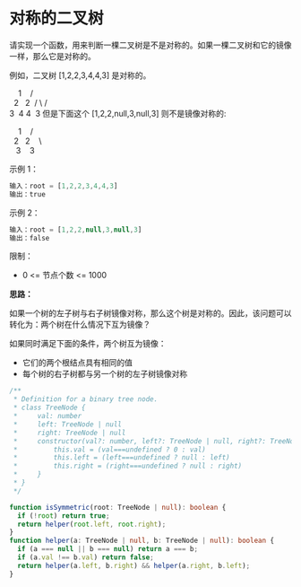 # 对称的二叉树

请实现一个函数，用来判断一棵二叉树是不是对称的。如果一棵二叉树和它的镜像一样，那么它是对称的。

例如，二叉树 [1,2,2,3,4,4,3] 是对称的。

    1
   / \
  2   2
 / \ / \
3  4 4  3
但是下面这个 [1,2,2,null,3,null,3] 则不是镜像对称的:

    1
   / \
  2   2
   \   \
   3    3

示例 1：

```js
输入：root = [1,2,2,3,4,4,3]
输出：true
```

示例 2：

```js
输入：root = [1,2,2,null,3,null,3]
输出：false
```

限制：

- 0 <= 节点个数 <= 1000

**思路：**

如果一个树的左子树与右子树镜像对称，那么这个树是对称的。因此，该问题可以转化为：两个树在什么情况下互为镜像？

如果同时满足下面的条件，两个树互为镜像：

- 它们的两个根结点具有相同的值
- 每个树的右子树都与另一个树的左子树镜像对称

```ts
/**
 * Definition for a binary tree node.
 * class TreeNode {
 *     val: number
 *     left: TreeNode | null
 *     right: TreeNode | null
 *     constructor(val?: number, left?: TreeNode | null, right?: TreeNode | null) {
 *         this.val = (val===undefined ? 0 : val)
 *         this.left = (left===undefined ? null : left)
 *         this.right = (right===undefined ? null : right)
 *     }
 * }
 */

function isSymmetric(root: TreeNode | null): boolean {
  if (!root) return true;
  return helper(root.left, root.right);
}
function helper(a: TreeNode | null, b: TreeNode | null): boolean {
  if (a === null || b === null) return a === b;
  if (a.val !== b.val) return false;
  return helper(a.left, b.right) && helper(a.right, b.left);
}
```
